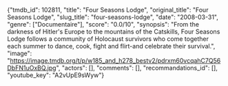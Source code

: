 {"tmdb_id": 102811, "title": "Four Seasons Lodge", "original_title": "Four Seasons Lodge", "slug_title": "four-seasons-lodge", "date": "2008-03-31", "genre": ["Documentaire"], "score": "0.0/10", "synopsis": "From the darkness of Hitler's Europe to the mountains of the Catskills, Four Seasons Lodge follows a community of Holocaust survivors who come together each summer to dance, cook, fight and flirt-and celebrate their survival.", "image": "https://image.tmdb.org/t/p/w185_and_h278_bestv2/pdrxm60vcqahC7Q56DbFN1uOxBQ.jpg", "actors": [], "comments": [], "recommandations_id": [], "youtube_key": "A2vUpE9sWyw"}